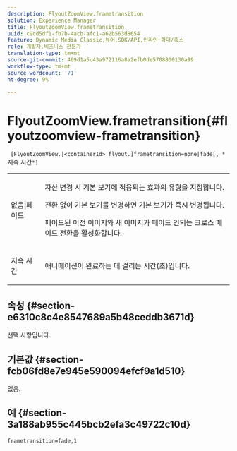 ```yaml
---
description: FlyoutZoomView.frametransition
solution: Experience Manager
title: FlyoutZoomView.frametransition
uuid: c9cd5df1-fb7b-4acb-afc1-a62b563d8654
feature: Dynamic Media Classic,뷰어,SDK/API,인라인 확대/축소
role: 개발자,비즈니스 전문가
translation-type: tm+mt
source-git-commit: 469d1a5c43a972116a8a2efb0de5708800130a99
workflow-type: tm+mt
source-wordcount: '71'
ht-degree: 9%

---
```



# FlyoutZoomView.frametransition{#flyoutzoomview-frametransition}

` [FlyoutZoomView.|<containerId>_flyout.]frametransition=none|fade[, *`지속 시간`*]`

<table id="table_FC34B37AACFB4E92A37E1D2D93D5F0D2"> 
 <tbody> 
  <tr> 
   <td colname="col1"> <p> <span class="codeph"> 없음|페이드</span> </p> </td> 
   <td colname="col2"> <p> </p> <p> 자산 변경 시 기본 보기에 적용되는 효과의 유형을 지정합니다. </p> <p><span class="codeph"> 전환 </span> 없이 기본 보기를 변경하면 기본 보기가 즉시 변경됩니다. </p> <p><span class="codeph"> </span> 페이드된 이전 이미지와 새 이미지가 페이드 인되는 크로스 페이드 전환을 활성화합니다. </p> <p> </p> </td> 
  </tr> 
  <tr> 
   <td colname="col1"> <p><span class="codeph"><span class="varname"> 지속 시간</span></span> </p> </td> 
   <td colname="col2"> <p> 애니메이션이 완료하는 데 걸리는 시간(초)입니다. </p> </td> 
  </tr> 
 </tbody> 
</table>

## 속성 {#section-e6310c8c4e8547689a5b48ceddb3671d}

선택 사항입니다.

## 기본값 {#section-fcb06fd8e7e945e590094efcf9a1d510}

없음.

## 예 {#section-3a188ab955c445bcb2efa3c49722c10d}

`frametransition=fade,1`
